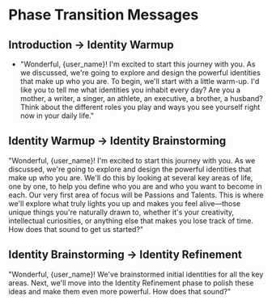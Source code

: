 # Phase Transition Messages

## Introduction -> Identity Warmup

- "Wonderful, {user_name}! I'm excited to start this journey with you. As we discussed, we're going to explore and design the powerful identities that make up who you are. To begin, we'll start with a little warm-up. I'd like you to tell me what identities you inhabit every day? Are you a mother, a writer, a singer, an athlete, an executive, a brother, a husband? Think about the different roles you play and ways you see yourself right now in your daily life."

## Identity Warmup -> Identity Brainstorming

"Wonderful, {user_name}! I'm excited to start this journey with you. As we discussed, we're going to explore and design the powerful identities that make up who you are. We'll do this by looking at several key areas of life, one by one, to help you define who you are and who you want to become in each.
Our very first area of focus will be Passions and Talents. This is where we'll explore what truly lights you up and makes you feel alive—those unique things you're naturally drawn to, whether it's your creativity, intellectual curiosities, or anything else that makes you lose track of time.
How does that sound to get us started?"

## Identity Brainstorming -> Identity Refinement

"Wonderful, {user_name}! We've brainstormed initial identities for all the key areas. Next, we'll move into the Identity Refinement phase to polish these ideas and make them even more powerful. How does that sound?"
